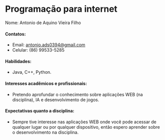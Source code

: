 # Programação para internet

Nome: Antonio de Aquino Vieira Filho

#### Contatos:

* Email: antonio.ads0394@gmail.com
* Celular: (86) 99533-5285

#### Habilidades:

* Java, C++, Python.

#### Interesses acadêmicos e profissionais:

* Pretendo aprofundar o conhecimento sobre aplicações WEB (na disciplina), IA e desenvolvimento de jogos.

#### Expectativas quanto a disciplina:

* Sempre tive interesse nas aplicações WEB onde você pode acessar de qualquer lugar ou por qualquer dispositivo, então espero aprender sobre o desenvolvimento na disciplina.
